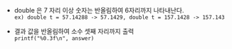 
* double 은 7 자리 이상 숫자는 반올림하여 6자리까지 나타내난다.   
` ex) double t = 57.14288 -> 57.1429, double t = 157.1428 -> 157.143 `

* 결과 값을 반올림하여 소수 셋째 자리까지 출력   
` printf("%0.3f\n", answer) `
